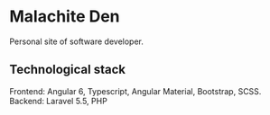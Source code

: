 # Malachite Den

Personal site of software developer.

## Technological stack

Frontend: Angular 6, Typescript, Angular Material, Bootstrap, SCSS.<br>
Backend: Laravel 5.5, PHP
